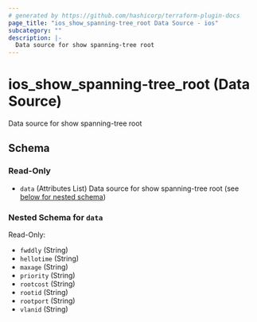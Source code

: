 ```yaml
---
# generated by https://github.com/hashicorp/terraform-plugin-docs
page_title: "ios_show_spanning-tree_root Data Source - ios"
subcategory: ""
description: |-
  Data source for show spanning-tree root
---
```


# ios_show_spanning-tree_root (Data Source)

Data source for show spanning-tree root



<!-- schema generated by tfplugindocs -->
## Schema

### Read-Only

- `data` (Attributes List) Data source for show spanning-tree root (see [below for nested schema](#nestedatt--data))

<a id="nestedatt--data"></a>
### Nested Schema for `data`

Read-Only:

- `fwddly` (String)
- `hellotime` (String)
- `maxage` (String)
- `priority` (String)
- `rootcost` (String)
- `rootid` (String)
- `rootport` (String)
- `vlanid` (String)
